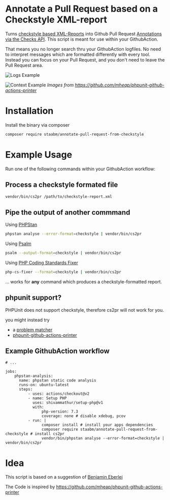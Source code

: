 # Annotate a Pull Request based on a Checkstyle XML-report

Turns [checkstyle based XML-Reports](https://github.com/FriendsOfPHP/PHP-CS-Fixer/blob/master/doc/checkstyle.xsd) into Github Pull Request [Annotations via the Checks API](https://developer.github.com/v3/checks/).
This script is meant for use within your GithubAction.

That means you no longer search thru your GithubAction logfiles. 
No need to interpret messages which are formatted differently with every tool.
Instead you can focus on your Pull Request, and you don't need to leave the Pull Request area.

![Logs Example](https://github.com/mheap/phpunit-github-actions-printer/blob/master/phpunit-printer-logs.png?raw=true)

![Context Example](https://github.com/mheap/phpunit-github-actions-printer/blob/master/phpunit-printer-context.png?raw=true)
_Images from https://github.com/mheap/phpunit-github-actions-printer_

# Installation

Install the binary via composer
```bash
composer require staabm/annotate-pull-request-from-checkstyle
```

# Example Usage

Run one of the following commands within your GithubAction workflow:

## Process a checkstyle formated file

```bash
vendor/bin/cs2pr /path/to/checkstyle-report.xml
```

## Pipe the output of another commmand

Using [PHPStan](https://github.com/phpstan/phpstan)
```bash
phpstan analyse --error-format=checkstyle | vendor/bin/cs2pr
```

Using [Psalm](https://github.com/vimeo/psalm)
```bash
psalm --output-format=checkstyle | vendor/bin/cs2pr
```

Using [PHP Coding Standards Fixer](https://github.com/FriendsOfPHP/PHP-CS-Fixer)
```bash
php-cs-fixer --format=checkstyle | vendor/bin/cs2pr
```

... works for __any__ command which produces a checkstyle-formatted report.

## phpunit support?

PHPUnit does not support checkstyle, therefore cs2pr will not work for you.

you might instead try
- a [problem matcher](https://github.com/shivammathur/setup-php#problem-matchers)
- [phpunit-github-actions-printer](https://github.com/mheap/phpunit-github-actions-printer)

## Example GithubAction workflow

```
# ...

jobs:
    phpstan-analysis:
      name: phpstan static code analysis
      runs-on: ubuntu-latest
      steps:
          - uses: actions/checkout@v2
          - name: Setup PHP
            uses: shivammathur/setup-php@v1
            with:
                php-version: 7.3
                coverage: none # disable xdebug, pcov
          - run: |
                composer install # install your apps dependencies
                composer require staabm/annotate-pull-request-from-checkstyle # install cs2pr
                vendor/bin/phpstan analyse --error-format=checkstyle | vendor/bin/cs2pr
```

# Idea

This script is based on a suggestion of [Benjamin Eberlei](https://twitter.com/beberlei/status/1218970454557372416)

The Code is inspired by https://github.com/mheap/phpunit-github-actions-printer
